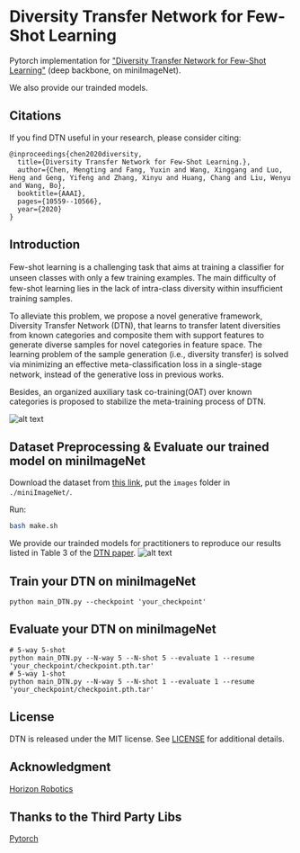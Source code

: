 # Diversity Transfer Network for Few-Shot Learning

Pytorch implementation for ["Diversity Transfer Network for Few-Shot Learning"](http://arxiv.org/abs/1912.13182) (deep backbone, on miniImageNet).

We also provide our trainded models.

## Citations
If you find DTN useful in your research, please consider citing:
```
@inproceedings{chen2020diversity,
  title={Diversity Transfer Network for Few-Shot Learning.},
  author={Chen, Mengting and Fang, Yuxin and Wang, Xinggang and Luo, Heng and Geng, Yifeng and Zhang, Xinyu and Huang, Chang and Liu, Wenyu and Wang, Bo},
  booktitle={AAAI},
  pages={10559--10566},
  year={2020}
}
```

## Introduction

Few-shot learning is a challenging task that aims at training a classiﬁer for unseen classes with only a few training examples. The main difﬁculty of few-shot learning lies in the lack of intra-class diversity within insufﬁcient training samples. 

To alleviate this problem, we propose a novel generative framework, Diversity Transfer Network (DTN), that learns to transfer latent diversities from known categories and composite them with support features to generate diverse samples for novel categories in feature space. The learning problem of the sample generation (i.e., diversity transfer) is solved via minimizing an effective meta-classiﬁcation loss in a single-stage network, instead of the generative loss in previous works. 

Besides, an organized auxiliary task co-training(OAT) over known categories is proposed to stabilize the meta-training process of DTN.

![alt text](DTN_fig.png)

## Dataset Preprocessing & Evaluate our trained model on miniImageNet

Download the dataset from [this link](https://drive.google.com/open?id=1XapMobTsCSw9gyySt9D0GF_hOX_XpeZx), put the `images` folder in `./miniImageNet/`.

Run:

```bash
bash make.sh
```
We provide our trainded models for practitioners to reproduce our results listed in Table 3 of the [DTN paper](http://arxiv.org/abs/1912.13182).
![alt text](Table3_fig.png)

## Train your DTN on miniImageNet

```
python main_DTN.py --checkpoint 'your_checkpoint'
```

## Evaluate your DTN on miniImageNet
```
# 5-way 5-shot
python main_DTN.py --N-way 5 --N-shot 5 --evaluate 1 --resume 'your_checkpoint/checkpoint.pth.tar'
# 5-way 1-shot
python main_DTN.py --N-way 5 --N-shot 1 --evaluate 1 --resume 'your_checkpoint/checkpoint.pth.tar'
```


## License
DTN is released under the MIT license. See [LICENSE](LICENSE) for additional details.
## Acknowledgment
[Horizon Robotics](http://en.horizon.ai/)

## Thanks to the Third Party Libs
[Pytorch](https://github.com/pytorch/pytorch)   
